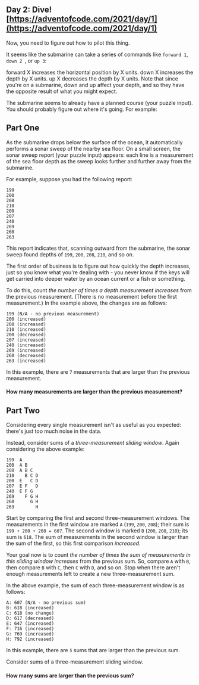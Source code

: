 ## Day 2: Dive! [https://adventofcode.com/2021/day/1](https://adventofcode.com/2021/day/1)
Now, you need to figure out how to pilot this thing.

It seems like the submarine can take a series of commands like <code>forward 1</code>, <code>down 2 </code>, or <code>up 3</code>:

forward X increases the horizontal position by X units.
down X increases the depth by X units.
up X decreases the depth by X units.
Note that since you're on a submarine, down and up affect your depth, and so they have the opposite result of what you might expect.

The submarine seems to already have a planned course (your puzzle input). You should probably figure out where it's going. For example:

## Part One

As the submarine drops below the surface of the ocean, it automatically performs a sonar sweep of the nearby sea floor. On a small screen, the sonar sweep report (your puzzle input) appears: each line is a measurement of the sea floor depth as the sweep looks further and further away from the submarine.

For example, suppose you had the following report:

	199
	200
	208
	210
	200
	207
	240
	269
	260
	263


This report indicates that, scanning outward from the submarine, the sonar sweep found depths of <code>199</code>, <code>200</code>, <code>208</code>, <code>210</code>, and so on.

The first order of business is to figure out how quickly the depth increases, just so you know what you're dealing with - you never know if the keys will get carried into deeper water by an ocean current or a fish or something.

To do this, count <em>the number of times a depth measurement increases</em> from the previous measurement. (There is no measurement before the first measurement.) In the example above, the changes are as follows:


	199 (N/A - no previous measurement)
	200 (increased)
	208 (increased)
	210 (increased)
	200 (decreased)
	207 (increased)
	240 (increased)
	269 (increased)
	260 (decreased)
	263 (increased)

In this example, there are <code>7</code> measurements that are larger than the previous measurement.

#### How many measurements are larger than the previous measurement?


## Part Two
Considering every single measurement isn't as useful as you expected: there's just too much noise in the data.

Instead, consider sums of a <em>three-measurement sliding window</em>.  Again considering the above example:

	199  A      
	200  A B    
	208  A B C  
	210    B C D
	200  E   C D
	207  E F   D
	240  E F G  
	269    F G H
	260      G H
	263        H

Start by comparing the first and second three-measurement windows. The measurements in the first window are marked <code>A</code> (<code>199</code>, <code>200</code>, <code>208</code>); their sum is <code>199 + 200 + 208 = 607</code>. The second window is marked <code>B</code> (<code>200</code>, <code>208</code>, <code>210</code>); its sum is <code>618</code>. The sum of measurements in the second window is larger than the sum of the first, so this first comparison <em>increased</em>.

Your goal now is to count <em>the number of times the sum of measurements in this sliding window increases</em> from the previous sum. So, compare <code>A</code> with <code>B</code>, then compare <code>B</code> with <code>C</code>, then <code>C</code> with <code>D</code>, and so on. Stop when there aren't enough measurements left to create a new three-measurement sum.

In the above example, the sum of each three-measurement window is as follows:

	A: 607 (N/A - no previous sum)
	B: 618 (increased)
	C: 618 (no change)
	D: 617 (decreased)
	E: 647 (increased)
	F: 716 (increased)
	G: 769 (increased)
	H: 792 (increased)


In this example, there are <em><code>5</code></em> sums that are larger than the previous sum.

Consider sums of a three-measurement sliding window. 

#### How many sums are larger than the previous sum?
